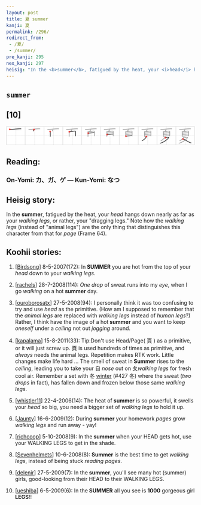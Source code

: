```yaml
---
layout: post
title: 夏 summer
kanji: 夏
permalink: /296/
redirect_from:
 - /夏/
 - /summer/
pre_kanji: 295
nex_kanji: 297
heisig: "In the <b>summer</b>, fatigued by the heat, your <i>head</i> hangs down nearly as far as your <i>walking legs</i>, or rather, your &quot;dragging legs.&quot; Note how the <i>walking legs</i> (instead of &quot;animal legs&quot;) are the only thing that distinguishes this character from that for <i>page</i> (Frame 64)."
---
```


## `summer`

## [10]

<div class="stroke"><img src="../images/E5A48F.png" /></div>

## Reading:

### On-Yomi: カ、ガ、ゲ &mdash; Kun-Yomi: なつ

## Heisig story:

In the <b>summer</b>, fatigued by the heat, your <i>head</i> hangs down nearly as far as your <i>walking legs</i>, or rather, your &quot;dragging legs.&quot; Note how the <i>walking legs</i> (instead of &quot;animal legs&quot;) are the only thing that distinguishes this character from that for <i>page</i> (Frame 64).

## Koohii stories:

1) [<a href="http://kanji.koohii.com/profile/Birdsong">Birdsong</a>] 8-5-2007(172): In<strong> SUMMER</strong> you are hot from the top of your <em>head</em> down to your <em>walking legs</em>.

2) [<a href="http://kanji.koohii.com/profile/rachels">rachels</a>] 28-7-2008(114): <em>One</em> <em>drop</em> of sweat runs into my <em>eye</em>, when I go <em>walking</em> on a hot<strong> summer</strong> day.

3) [<a href="http://kanji.koohii.com/profile/ouroborosatx">ouroborosatx</a>] 27-5-2008(94): I personally think it was too confusing to try and use <em>head</em> as the primitive. (How am I supposed to remember that the <em>animal legs</em> are replaced with <em>walking legs</em> instead of <em>human legs</em>?) Rather, I think have the image of a hot<strong> summer</strong> and you want to keep <em>oneself</em> under a <em>ceiling</em> not out <em>jogging</em> around.

4) [<a href="http://kanji.koohii.com/profile/kapalama">kapalama</a>] 15-8-2011(33): Tip:Don&#039;t use Head/Page( 頁 ) as a primitive, or it will just screw up. 頁 is used hundreds of times as primitive, and <em>always</em> needs the animal legs. Repetition makes RTK work. Little changes make life hard ... The smell of sweat in<strong> Summer</strong> rises to the <em>ceiling</em>, leading you to take your 自 <em>nose</em> out on 夂<em>walking legs</em> for fresh cool air. Remember a set with 冬 <a href="../427">winter</a> (#427 冬) where the sweat (<em>two drops</em> in fact), has fallen down and frozen below those same <em>walking legs</em>.

5) [<a href="http://kanji.koohii.com/profile/whistler11">whistler11</a>] 22-4-2006(14): The heat of<strong> summer</strong> is so powerful, it swells your <em>head</em> so big, you need a bigger set of <em>walking legs</em> to hold it up.

6) [<a href="http://kanji.koohii.com/profile/Jaunty">Jaunty</a>] 16-6-2009(12): During<strong> summer</strong> your homework <em>pages</em> grow <em>walking legs</em> and run away - yay!

7) [<a href="http://kanji.koohii.com/profile/richcoop">richcoop</a>] 5-10-2008(9): In the<strong> summer</strong> when your HEAD gets hot, use your WALKING LEGS to get in the shade.

8) [<a href="http://kanji.koohii.com/profile/Sevenhelmets">Sevenhelmets</a>] 10-6-2008(8): <strong>Summer</strong> is the best time to get <em>walking legs</em>, instead of being stuck <em>reading pages</em>.

9) [<a href="http://kanji.koohii.com/profile/delenir">delenir</a>] 27-5-2009(7): In the<strong> summer</strong>, you&#039;ll see many hot (summer) girls, good-looking from their HEAD to their WALKING LEGS.

10) [<a href="http://kanji.koohii.com/profile/ueshiba">ueshiba</a>] 6-5-2009(6): In the<strong> SUMMER</strong> all you see is <strong>1000</strong> gorgeous girl <strong>LEGS</strong>!!
